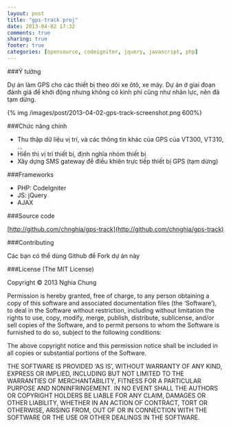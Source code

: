 ```yaml
---
layout: post
title: "gps-track proj"
date: 2013-04-02 17:32
comments: true
sharing: true
footer: true
categories: [opensource, codeigniter, jquery, javascript, php]
---
```


###Ý tưởng

Dự án làm GPS cho các thiết bị theo dõi xe ôtô, xe máy.
Dự án ở giai đoạn đánh giá để khởi động nhưng không có kinh phí cũng như nhân lực,
nên đã tạm dừng.
<!--more-->
{% img /images/post/2013-04-02-gps-track-screenshot.png 600%}

###Chức năng chính

- Thu thập dữ liệu vị trí, và các thông tin khác của GPS của VT300, VT310, ...
- Hiển thị vị trí thiết bị, định nghĩa nhóm thiết bị
- Xây dựng SMS gateway để điều khiên trực tiếp thiết bị GPS (tạm dừng)

###Frameworks

- PHP: CodeIgniter
- JS: jQuery
- AJAX

###Source code

[http://github.com/chnghia/gps-track](http://github.com/chnghia/gps-track)

###Contributing

Các bạn có thể dùng Github để Fork dự án này


###License
(The MIT License)

Copyright © 2013 Nghia Chung

Permission is hereby granted, free of charge, to any person obtaining a copy of this software and associated documentation files (the ‘Software’), to deal in the Software without restriction, including without limitation the rights to use, copy, modify, merge, publish, distribute, sublicense, and/or sell copies of the Software, and to permit persons to whom the Software is furnished to do so, subject to the following conditions:

The above copyright notice and this permission notice shall be included in all copies or substantial portions of the Software.

THE SOFTWARE IS PROVIDED ‘AS IS’, WITHOUT WARRANTY OF ANY KIND, EXPRESS OR IMPLIED, INCLUDING BUT NOT LIMITED TO THE WARRANTIES OF MERCHANTABILITY, FITNESS FOR A PARTICULAR PURPOSE AND NONINFRINGEMENT. IN NO EVENT SHALL THE AUTHORS OR COPYRIGHT HOLDERS BE LIABLE FOR ANY CLAIM, DAMAGES OR OTHER LIABILITY, WHETHER IN AN ACTION OF CONTRACT, TORT OR OTHERWISE, ARISING FROM, OUT OF OR IN CONNECTION WITH THE SOFTWARE OR THE USE OR OTHER DEALINGS IN THE SOFTWARE.